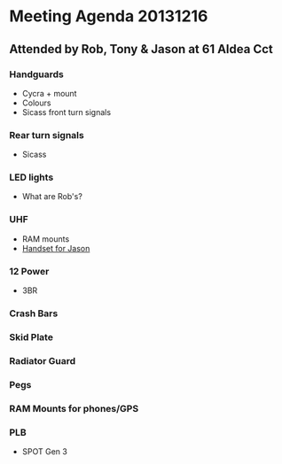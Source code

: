 # Meeting Agenda 20131216

## Attended by Rob, Tony & Jason at 61 Aldea Cct

### Handguards
  * Cycra + mount
  * Colours
  * Sicass front turn signals

### Rear turn signals
  * Sicass

### LED lights
  * What are Rob's?

### UHF
  * RAM mounts
  * [Handset for Jason](https://mail.google.com/mail/u/0/?shva=1#inbox/142da44e54d65f09)

### 12 Power
  * 3BR

### Crash Bars

### Skid Plate

### Radiator Guard

### Pegs

### RAM Mounts for phones/GPS

### PLB
  * SPOT Gen 3
